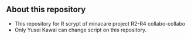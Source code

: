 ## About this repository

* This repository for R scrypt of minacare project R2-R4 collabo-collabo
* Only Yusei Kawai can change script on this repository.
